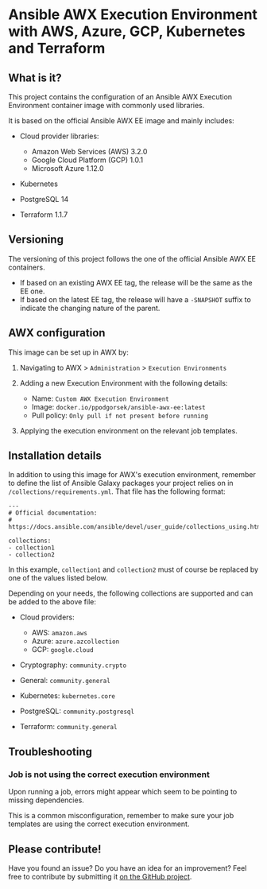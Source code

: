 # Ansible AWX Execution Environment with AWS, Azure, GCP, Kubernetes and Terraform

## What is it?

This project contains the configuration of an Ansible AWX Execution Environment container image with commonly used libraries.

It is based on the official Ansible AWX EE image and mainly includes:

* Cloud provider libraries:

    * Amazon Web Services (AWS) 3.2.0
    * Google Cloud Platform (GCP) 1.0.1
    * Microsoft Azure 1.12.0

* Kubernetes
* PostgreSQL 14
* Terraform 1.1.7

## Versioning

The versioning of this project follows the one of the official Ansible AWX EE containers.

* If based on an existing AWX EE tag, the release will be the same as the EE one.
* If based on the latest EE tag, the release will have a `-SNAPSHOT` suffix to indicate the changing nature of the parent.

## AWX configuration

This image can be set up in AWX by:

1. Navigating to AWX > `Administration` > `Execution Environments`
2. Adding a new Execution Environment with the following details:

    * Name: `Custom AWX Execution Environment`
    * Image: `docker.io/ppodgorsek/ansible-awx-ee:latest`
    * Pull policy: `Only pull if not present before running`

3. Applying the execution environment on the relevant job templates.

## Installation details

In addition to using this image for AWX's execution environment, remember to define the list of Ansible Galaxy packages your project relies on in `/collections/requirements.yml`. That file has the following format:

    ---
    # Official documentation:
    # https://docs.ansible.com/ansible/devel/user_guide/collections_using.html
    
    collections:
    - collection1
    - collection2

In this example, `collection1` and `collection2` must of course be replaced by one of the values listed below.

Depending on your needs, the following collections are supported and can be added to the above file:

* Cloud providers:

    * AWS: `amazon.aws`
    * Azure: `azure.azcollection`
    * GCP: `google.cloud`

* Cryptography: `community.crypto`
* General: `community.general`
* Kubernetes: `kubernetes.core`
* PostgreSQL: `community.postgresql`
* Terraform: `community.general`

## Troubleshooting

### Job is not using the correct execution environment

Upon running a job, errors might appear which seem to be pointing to missing dependencies.

This is a common misconfiguration, remember to make sure your job templates are using the correct execution environment.

## Please contribute!

Have you found an issue? Do you have an idea for an improvement? Feel free to contribute by submitting it [on the GitHub project](https://github.com/ppodgorsek/ansible-awx-ee/issues).
